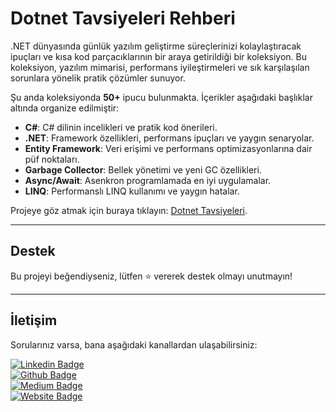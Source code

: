 # Dotnet Tavsiyeleri Rehberi

.NET dünyasında günlük yazılım geliştirme süreçlerinizi kolaylaştıracak ipuçları ve kısa kod parçacıklarının bir araya getirildiği bir koleksiyon. Bu koleksiyon, yazılım mimarisi, performans iyileştirmeleri ve sık karşılaşılan sorunlara yönelik pratik çözümler sunuyor.

Şu anda koleksiyonda **50+** ipucu bulunmakta. İçerikler aşağıdaki başlıklar altında organize edilmiştir:

- **C#**: C# dilinin incelikleri ve pratik kod önerileri.
- **.NET**: Framework özellikleri, performans ipuçları ve yaygın senaryolar.
- **Entity Framework**: Veri erişimi ve performans optimizasyonlarına dair püf noktaları.
- **Garbage Collector**: Bellek yönetimi ve yeni GC özellikleri.
- **Async/Await**: Asenkron programlamada en iyi uygulamalar.
- **LINQ**: Performanslı LINQ kullanımı ve yaygın hatalar.

Projeye göz atmak için buraya tıklayın: [Dotnet Tavsiyeleri](https://muratdincc.github.io/dotnet-tips-turkish/).

---

## Destek

Bu projeyi beğendiyseniz, lütfen ⭐ vererek destek olmayı unutmayın!

---

## İletişim

Sorularınız varsa, bana aşağıdaki kanallardan ulaşabilirsiniz:

[![Linkedin Badge](https://img.shields.io/badge/Murat%20Dinç-0077B5?style=flat&logo=linkedin&logoColor=white)](https://linkedin.com/in/muratdincc)  
[![Github Badge](https://img.shields.io/badge/muratdincc-100000?style=flat&logo=github&logoColor=white)](https://github.com/muratdincc/)  
[![Medium Badge](https://img.shields.io/badge/Medium-12100E?style=flat&logo=medium&logoColor=white)](https://medium.com/@muratdincc)  
[![Website Badge](https://img.shields.io/badge/Website-muratdinc.dev-4CAF50?style=flat&logo=internetexplorer&logoColor=white)](https://muratdinc.dev)